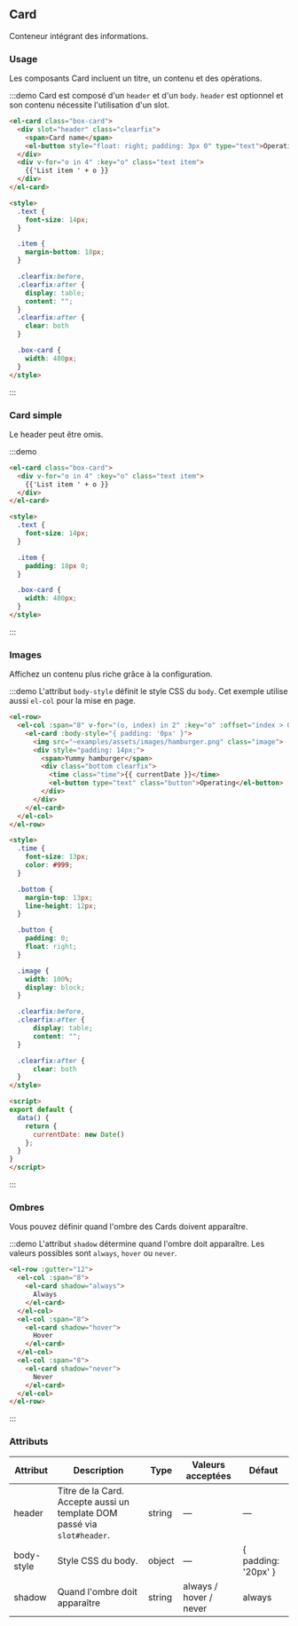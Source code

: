 ## Card

Conteneur intégrant des informations.

### Usage

Les composants Card incluent un titre, un contenu et des opérations.

:::demo Card est composé d'un `header` et d'un `body`. `header` est optionnel et son contenu nécessite l'utilisation d'un slot.
```html
<el-card class="box-card">
  <div slot="header" class="clearfix">
    <span>Card name</span>
    <el-button style="float: right; padding: 3px 0" type="text">Operating button</el-button>
  </div>
  <div v-for="o in 4" :key="o" class="text item">
    {{'List item ' + o }}
  </div>
</el-card>

<style>
  .text {
    font-size: 14px;
  }

  .item {
    margin-bottom: 18px;
  }

  .clearfix:before,
  .clearfix:after {
    display: table;
    content: "";
  }
  .clearfix:after {
    clear: both
  }

  .box-card {
    width: 480px;
  }
</style>
```
:::

### Card simple

Le header peut être omis.

:::demo
```html
<el-card class="box-card">
  <div v-for="o in 4" :key="o" class="text item">
    {{'List item ' + o }}
  </div>
</el-card>

<style>
  .text {
    font-size: 14px;
  }

  .item {
    padding: 18px 0;
  }

  .box-card {
    width: 480px;
  }
</style>
```
:::

### Images

Affichez un contenu plus riche grâce à la configuration.

:::demo L'attribut `body-style` définit le style CSS du `body`. Cet exemple utilise aussi `el-col` pour la mise en page.
```html
<el-row>
  <el-col :span="8" v-for="(o, index) in 2" :key="o" :offset="index > 0 ? 2 : 0">
    <el-card :body-style="{ padding: '0px' }">
      <img src="~examples/assets/images/hamburger.png" class="image">
      <div style="padding: 14px;">
        <span>Yummy hamburger</span>
        <div class="bottom clearfix">
          <time class="time">{{ currentDate }}</time>
          <el-button type="text" class="button">Operating</el-button>
        </div>
      </div>
    </el-card>
  </el-col>
</el-row>

<style>
  .time {
    font-size: 13px;
    color: #999;
  }

  .bottom {
    margin-top: 13px;
    line-height: 12px;
  }

  .button {
    padding: 0;
    float: right;
  }

  .image {
    width: 100%;
    display: block;
  }

  .clearfix:before,
  .clearfix:after {
      display: table;
      content: "";
  }

  .clearfix:after {
      clear: both
  }
</style>

<script>
export default {
  data() {
    return {
      currentDate: new Date()
    };
  }
}
</script>
```
:::

### Ombres

Vous pouvez définir quand l'ombre des Cards doivent apparaître.

:::demo L'attribut `shadow` détermine quand l'ombre doit apparaître. Les valeurs possibles sont `always`, `hover` ou `never`.
```html
<el-row :gutter="12">
  <el-col :span="8">
    <el-card shadow="always">
      Always
    </el-card>
  </el-col>
  <el-col :span="8">
    <el-card shadow="hover">
      Hover
    </el-card>
  </el-col>
  <el-col :span="8">
    <el-card shadow="never">
      Never
    </el-card>
  </el-col>
</el-row>
```
:::

### Attributs
| Attribut      | Description          | Type      | Valeurs acceptées       | Défaut  |
|---------- |-------- |---------- |-------------  |-------- |
| header | Titre de la Card. Accepte aussi un template DOM passé via `slot#header`. | string| — | — |
| body-style | Style CSS du body. | object| — | { padding: '20px' } |
| shadow | Quand l'ombre doit apparaître | string | always / hover / never | always |
